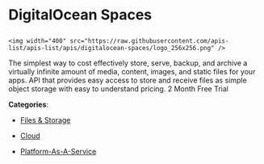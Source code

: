 # DigitalOcean Spaces<p align="center">
    <img width="400" src="https://raw.githubusercontent.com/apis-list/apis-list/apis/digitalocean-spaces/logo_256x256.png" />
</p>

The simplest way to cost effectively store, serve, backup, and archive a virtually infinite amount of media, content, images, and static files for your apps. API that provides easy access to store and receive files as simple object storage with easy to understand pricing. 2 Month Free Trial

**Categories**:

- [Files & Storage](https://github/apis-list/apis-list#files-and-storage)

- [Cloud](https://github/apis-list/apis-list#cloud)

- [Platform-As-A-Service](https://github/apis-list/apis-list#platform-as-a-service)





